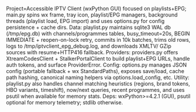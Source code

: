 Project=Accessible IPTV Client (wxPython GUI) focused on playlists+EPG; main.py spins wx frame, tray icon, playlist/EPG managers, background threads (playlist load, EPG import) and uses options.py for config persistence + cache dirs.
Data: playlist.py maintains sqlite3 WAL db (/tmp/epg.db) with channels/programmes tables, busy_timeout=20s, BEGIN IMMEDIATE + reopen-on-lock retry, commits in 10k batches, trims old rows, logs to /tmp/iptvclient_epg_debug.log, and downloads XMLTV/ GZip sources with resume+HTTP416 fallback.
Providers: providers.py offers XtreamCodesClient + StalkerPortalClient to build playlist+EPG URLs, handle auth tokens, and surface ProviderError.
Config: options.py manages JSON config (portable fallback + wx StandardPaths), exposes save/load, cache path hashing, canonical naming helpers via options.load_config, etc.
Utility: playlist.py also handles channel matching heuristics (regions, brand tokens, HBO variants, timeshift), now/next queries, recent programmes, and uses psutil when available for memory stats.
Deps: wxPython>=4.2.1 (GUI), psutil optional for memory telemetry; stdlib otherwise.
